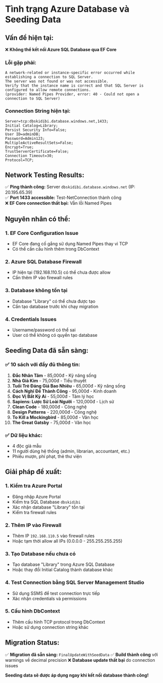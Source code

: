 # Tình trạng Azure Database và Seeding Data

## **Vấn đề hiện tại:**
❌ **Không thể kết nối Azure SQL Database qua EF Core**

### **Lỗi gặp phải:**
```
A network-related or instance-specific error occurred while establishing a connection to SQL Server. 
The server was not found or was not accessible. 
Verify that the instance name is correct and that SQL Server is configured to allow remote connections.
(provider: Named Pipes Provider, error: 40 - Could not open a connection to SQL Server)
```

### **Connection String hiện tại:**
```
Server=tcp:dbskidibi.database.windows.net,1433;
Initial Catalog=Library;
Persist Security Info=False;
User ID=adminDB;
Password=Admin123;
MultipleActiveResultSets=False;
Encrypt=True;
TrustServerCertificate=False;
Connection Timeout=30;
Protocol=TCP;
```

## **Network Testing Results:**
✅ **Ping thành công:** Server `dbskidibi.database.windows.net` (IP: 20.195.65.39)  
✅ **Port 1433 accessible:** Test-NetConnection thành công  
❌ **EF Core connection thất bại:** Vẫn lỗi Named Pipes

## **Nguyên nhân có thể:**

### **1. EF Core Configuration Issue**
- EF Core đang cố gắng sử dụng Named Pipes thay vì TCP
- Có thể cần cấu hình thêm trong DbContext

### **2. Azure SQL Database Firewall**
- IP hiện tại (192.168.110.5) có thể chưa được allow
- Cần thêm IP vào firewall rules

### **3. Database không tồn tại**
- Database "Library" có thể chưa được tạo
- Cần tạo database trước khi chạy migration

### **4. Credentials Issues**
- Username/password có thể sai
- User có thể không có quyền tạo database

## **Seeding Data đã sẵn sàng:**

### **✅ 10 sách với đầy đủ thông tin:**
1. **Đắc Nhân Tâm** - 85,000đ - Kỹ năng sống
2. **Nhà Giả Kim** - 75,000đ - Tiểu thuyết  
3. **Tuổi Trẻ Đáng Giá Bao Nhiêu** - 65,000đ - Kỹ năng sống
4. **Cách Nghĩ Để Thành Công** - 95,000đ - Kinh doanh
5. **Đọc Vị Bất Kỳ Ai** - 55,000đ - Tâm lý học
6. **Sapiens: Lược Sử Loài Người** - 120,000đ - Lịch sử
7. **Clean Code** - 180,000đ - Công nghệ
8. **Design Patterns** - 220,000đ - Công nghệ
9. **To Kill a Mockingbird** - 85,000đ - Văn học
10. **The Great Gatsby** - 75,000đ - Văn học

### **✅ Dữ liệu khác:**
- 4 độc giả mẫu
- 11 người dùng hệ thống (admin, librarian, accountant, etc.)
- Phiếu mượn, phí phạt, thẻ thư viện

## **Giải pháp đề xuất:**

### **1. Kiểm tra Azure Portal**
- Đăng nhập Azure Portal
- Kiểm tra SQL Database `dbskidibi`
- Xác nhận database "Library" tồn tại
- Kiểm tra firewall rules

### **2. Thêm IP vào Firewall**
- Thêm IP `192.168.110.5` vào firewall rules
- Hoặc tạm thời allow all IPs (0.0.0.0 - 255.255.255.255)

### **3. Tạo Database nếu chưa có**
- Tạo database "Library" trong Azure SQL Database
- Hoặc thay đổi Initial Catalog thành database khác

### **4. Test Connection bằng SQL Server Management Studio**
- Sử dụng SSMS để test connection trực tiếp
- Xác nhận credentials và permissions

### **5. Cấu hình DbContext**
- Thêm cấu hình TCP protocol trong DbContext
- Hoặc sử dụng connection string khác

## **Migration Status:**
✅ **Migration đã sẵn sàng:** `FinalUpdateWithSeedData`
✅ **Build thành công** với warnings về decimal precision
❌ **Database update thất bại** do connection issues

**Seeding data sẽ được áp dụng ngay khi kết nối database thành công!** 
